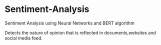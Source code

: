 # Sentiment-Analysis
Sentiment Analysis using Neural Networks and BERT algorithm

Detects the nature of opinion that is reflected in documents,websites and social media feed.
